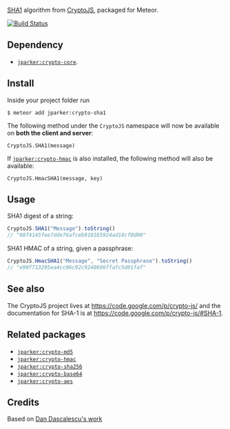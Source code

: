 [SHA1](https://en.wikipedia.org/wiki/SHA-1) algorithm from [CryptoJS](https://code.google.com/p/crypto-js/), packaged for Meteor.

[![Build Status](https://travis-ci.org/p-j/meteor-crypto-sha1.svg)](https://travis-ci.org/p-j/meteor-crypto-sha1)

Dependency
----------
- [`jparker:crypto-core`](https://github.com/p-j/meteor-crypto-core).

Install
-------

Inside your project folder run
```
$ meteor add jparker:crypto-sha1
```
The following method under the `CryptoJS` namespace will now be available
on **both the client and server**:

`CryptoJS.SHA1(message)`

If [`jparker:crypto-hmac`](https://github.com/p-j/meteor-crypto-hmac) is also installed, the following method will also be available:

`CryptoJS.HmacSHA1(message, key)`


Usage
-----
SHA1 digest of a string:
```javascript
CryptoJS.SHA1("Message").toString()
// "68f4145fee7dde76afceb910165924ad14cf0d00"
```

SHA1 HMAC of a string, given a passphrase:
```javascript
CryptoJS.HmacSHA1("Message", "Secret Passphrase").toString()
// "e90f713295ea4cc06c92c9248696ffafc5d01faf"
```

See also
--------
The CryptoJS project lives at <https://code.google.com/p/crypto-js/> and the documentation for SHA-1 is at <https://code.google.com/p/crypto-js/#SHA-1>.

Related packages
----------------

- [`jparker:crypto-md5`](https://github.com/p-j/meteor-crypto-md5)
- [`jparker:crypto-hmac`](https://github.com/p-j/meteor-crypto-hmac)
- [`jparker:crypto-sha256`](https://github.com/p-j/meteor-crypto-sha256)
- [`jparker:crypto-base64`](https://github.com/p-j/meteor-crypto-base64)
- [`jparker:crypto-aes`](https://github.com/p-j/meteor-crypto-aes)

Credits
-------

Based on [Dan Dascalescu's work](https://github.com/dandv/meteor-crypto-sha1)
